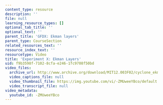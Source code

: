 ```yaml
---
content_type: resource
description: ''
file: null
learning_resource_types: []
optional_tab_title: ''
optional_text: ''
parent_title: 'GFDX: Ekman layers'
parent_type: CourseSection
related_resources_text: ''
resource_index_text: ''
resourcetype: Video
title: 'Experiment X: Ekman Layers'
uid: f9b3598f-7102-8cfa-e246-1fc9708f50bd
video_files:
  archive_url: http://www.archive.org/download/MIT12.003F02/cyclone_ekmn.mp4
  video_captions_file: null
  video_thumbnail_file: https://img.youtube.com/vi/-ZMUweeYBco/default.jpg
  video_transcript_file: null
video_metadata:
  youtube_id: -ZMUweeYBco
---
```

